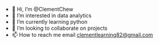 - 👋 Hi, I’m @ClementChew
- 👀 I’m interested in data analytics
- 🌱 I’m currently learning python
- 💞️ I’m looking to collaborate on projects
- 📫 How to reach me email clementlearning82@gmail.com

<!---
ClementChew/ClementChew is a ✨ special ✨ repository because its `README.md` (this file) appears on your GitHub profile.
You can click the Preview link to take a look at your changes.
--->
